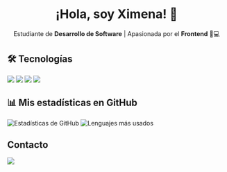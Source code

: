  
<h1 align="center">¡Hola, soy Ximena! 👋</h1>
<p align="center">
  Estudiante de <strong>Desarrollo de Software</strong> | Apasionada por el <strong>Frontend</strong> 🎨💻
</p>


## 🛠 Tecnologías  
<p align="left">
  <img src="https://img.shields.io/badge/Java-ED8B00?style=for-the-badge&logo=openjdk&logoColor=white"/>
  <img src="https://img.shields.io/badge/C-00599C?style=for-the-badge&logo=c&logoColor=white"/>
  <img src="https://img.shields.io/badge/HTML5-E34F26?style=for-the-badge&logo=html5&logoColor=white"/>
  <img src="https://img.shields.io/badge/CSS3-1572B6?style=for-the-badge&logo=css3&logoColor=white"/>
</p>

## 📊 Mis estadísticas en GitHub
![Estadísticas de GitHub](https://github-readme-stats.vercel.app/api?username=Ximenahinestroza1&show_icons=true&theme=tokyonight)
![Lenguajes más usados](https://github-readme-stats.vercel.app/api/top-langs/?username=Ximenahinestroza1&layout=compact&theme=tokyonight)


## Contacto 
<p align="left">
  <a href="mailto:ximenahinestroza0@gmail.com"><img src="https://img.shields.io/badge/Email-D14836?style=for-the-badge&logo=gmail&logoColor=white"/></a>

</p>


<!--
**Ximenahinestroza1/ximenahinestroza1** is a ✨ _special_ ✨ repository because its `README.md` (this file) appears on your GitHub profile.

Here are some ideas to get you started:

- 🔭 I’m currently working on ...
- 🌱 I’m currently learning ...
- 👯 I’m looking to collaborate on ...
- 🤔 I’m looking for help with ...
- 💬 Ask me about ...
- 📫 How to reach me: ...
- 😄 Pronouns: ...
- ⚡ Fun fact: ...
-->
